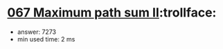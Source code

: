 [067 Maximum path sum II](http://projecteuler.net/problem=67):trollface:
========================

- answer: 7273 
- min used time: 2 ms

